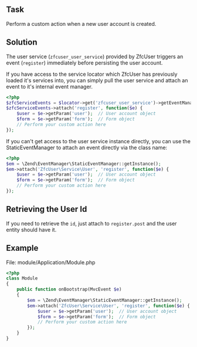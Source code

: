 ## Task
Perform a custom action when a new user account is created.  

## Solution
The user service (`zfcuser_user_service`) provided by ZfcUser triggers an event (`register`) immediately before persisting the user account. 

If you have access to the service locator which ZfcUser has previously loaded it's services into, you can simply pull the user service and attach an event to it's internal event manager. 

```php
<?php
$zfcServiceEvents = $locator->get('zfcuser_user_service')->getEventManager();
$zfcServiceEvents->attach('register', function($e) {
    $user = $e->getParam('user');  // User account object
    $form = $e->getParam('form');  // Form object
    // Perform your custom action here
});
```

If you can't get access to the user service instance directly, you can use the StaticEventManager to attach an event directly via the class name:

```php
<?php
$em = \Zend\EventManager\StaticEventManager::getInstance();
$em->attach('ZfcUser\Service\User', 'register', function($e) {
    $user = $e->getParam('user');  // User account object
    $form = $e->getParam('form');  // Form object
    // Perform your custom action here
});
```

## Retrieving the User Id
If you need to retrieve the `id`, just attach to `register.post` and the user entity should have it.

## Example

File: module/Application/Module.php
```php
<?php
class Module
{
    public function onBootstrap(MvcEvent $e)
    {
        $em = \Zend\EventManager\StaticEventManager::getInstance();
        $em->attach('ZfcUser\Service\User', 'register', function($e) {
            $user = $e->getParam('user');  // User account object
            $form = $e->getParam('form');  // Form object
            // Perform your custom action here
        });
    }
}
```
